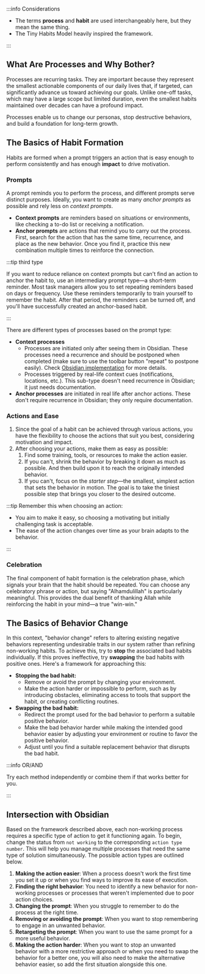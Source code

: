 :::info Considerations

* The terms **process** and **habit** are used interchangeably here, but they mean the same thing.
* The Tiny Habits Model heavily inspired the framework.

:::

## What Are Processes and Why Bother?

Processes are recurring tasks. They are important because they represent the smallest actionable components of our daily lives that, if targeted, can significantly advance us toward achieving our goals. Unlike one-off tasks, which may have a large scope but limited duration, even the smallest habits maintained over decades can have a profound impact.

Processes enable us to change our personas, stop destructive behaviors, and build a foundation for long-term growth.

## The Basics of Habit Formation

Habits are formed when a prompt triggers an action that is easy enough to perform consistently and has enough **impact** to drive motivation.

### Prompts

A prompt reminds you to perform the process, and different prompts serve distinct purposes. Ideally, you want to create as many _anchor prompts_ as possible and rely less on _context prompts_.

* **Context prompts** are reminders based on situations or environments, like checking a to-do list or receiving a notification.
* **Anchor prompts** are actions that remind you to carry out the process. First, search for the action that has the same time, recurrence, and place as the new behavior. Once you find it, practice this new combination multiple times to reinforce the connection.

:::tip third type

If you want to reduce reliance on context prompts but can't find an action to anchor the habit to, use an intermediary prompt type—a short-term reminder. Most task managers allow you to set repeating reminders based on days or frequency. Use these reminders temporarily to train yourself to remember the habit. After that period, the reminders can be turned off, and you'll have successfully created an anchor-based habit.

:::

There are different types of processes based on the prompt type:

* **Context processes**
    * Processes are initiated only after seeing them in Obsidian. These processes need a recurrence and should be postponed when completed (make sure to use the toolbar button "repeat" to postpone easily). Check [Obsidian implementation](docs/sidebar1/Resources/Obsidian%20implementation.md) for more details.
    * Processes triggered by real-life context cues (notifications, locations, etc.). This sub-type doesn't need recurrence in Obsidian; it just needs documentation.
* **Anchor processes** are initiated in real life after anchor actions. These don't require recurrence in Obsidian; they only require documentation.

### Actions and Ease

1. Since the goal of a habit can be achieved through various actions, you have the flexibility to choose the actions that suit you best, considering motivation and impact.
2. After choosing your actions, make them as easy as possible:
    1. Find some training, tools, or resources to make the action easier.
    2. If you can't, shrink the behavior by breaking it down as much as possible. And then build upon it to reach the originally intended behavior.
    3. If you can't, focus on the _starter step_—the smallest, simplest action that sets the behavior in motion. The goal is to take the tiniest possible step that brings you closer to the desired outcome.

:::tip Remember this when choosing an action:

* You aim to make it easy, so choosing a motivating but initially challenging task is acceptable.
* The ease of the action changes over time as your brain adapts to the behavior.

:::

### Celebration

The final component of habit formation is the celebration phase, which signals your brain that the habit should be repeated. You can choose any celebratory phrase or action, but saying "Alhamdulillah" is particularly meaningful. This provides the dual benefit of thanking Allah while reinforcing the habit in your mind—a true "win-win."

## The Basics of Behavior Change

In this context, "behavior change" refers to altering existing negative behaviors representing undesirable traits in our system rather than refining non-working habits. To achieve this, try to **stop** the associated bad habits individually. If this proves ineffective, try **swapping** the bad habits with positive ones. Here's a framework for approaching this:

* **Stopping the bad habit:**
    * Remove or avoid the prompt by changing your environment.
    * Make the action harder or impossible to perform, such as by introducing obstacles, eliminating access to tools that support the habit, or creating conflicting routines.
* **Swapping the bad habit:**
    * Redirect the prompt used for the bad behavior to perform a suitable positive behavior.
    * Make the bad behavior harder while making the intended good behavior easier by adjusting your environment or routine to favor the positive behavior.
    * Adjust until you find a suitable replacement behavior that disrupts the bad habit.

:::info OR/AND

Try each method independently or combine them if that works better for you.

:::

## Intersection with Obsidian

Based on the framework described above, each non-working process requires a specific type of action to get it functioning again. To begin, change the status from `not working` to the corresponding `action type number`. This will help you manage multiple processes that need the same type of solution simultaneously. The possible action types are outlined below.

1. **Making the action easier**: When a process doesn't work the first time you set it up or when you find ways to improve its ease of execution.
2. **Finding the right behavior**: You need to identify a new behavior for non-working processes or processes that weren't implemented due to poor action choices.
3. **Changing the prompt**: When you struggle to remember to do the process at the right time.
4. **Removing or avoiding the prompt**: When you want to stop remembering to engage in an unwanted behavior.
5. **Retargeting the prompt**: When you want to use the same prompt for a more useful behavior.
6. **Making the action harder**: When you want to stop an unwanted behavior with a more restrictive approach or when you need to swap the behavior for a better one, you will also need to make the alternative behavior easier, so add the first situation alongside this one.

